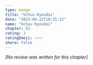 ```yaml
---
type: manga
title: "Uchuu Kyoudai"
date: "2023-04-22T10:35:12"
name: "Uchuu Kyoudai"
chapter: 65
rating: 3
ratingEmoji: ⭐️⭐️⭐️
share: false
---
```


*[No review was written for this chapter]*
